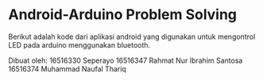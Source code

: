# Android-Arduino Problem Solving
Berikut adalah kode dari aplikasi android yang digunakan untuk mengontrol LED pada arduino menggunakan bluetooth.

Dibuat oleh:
16516330 Seperayo
16516347 Rahmat Nur Ibrahim Santosa
16516374 Muhammad Naufal Thariq
